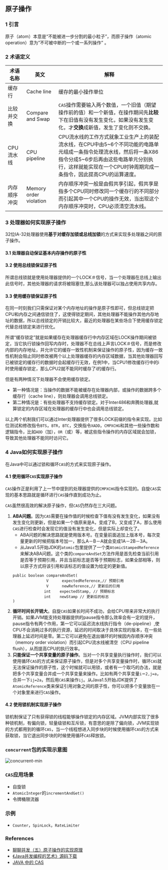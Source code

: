 ## 原子操作

### 1 引言
原子（atom）本意是“不能被进一步分割的最小粒子”，而原子操作（atomic operation）意为”不可被中断的一个或一系列操作” 。

### 2 术语定义

术语名称 | 英文 | 解释
---|---|-----
缓存行 | Cache line | 缓存的最小操作单位
比较并交换 | Compare and Swap | `CAS`操作需要输入两个数值，一个旧值（期望操作前的值）和一个新值，在操作期间先**比较**下在旧值有没有发生变化，如果没有发生变化，才**交换**成新值，发生了变化则不交换。
CPU流水线 | CPU pipeline | CPU流水线的工作方式就象工业生产上的装配流水线，在CPU中由5~6个不同功能的电路单元组成一条指令处理流水线，然后将一条X86指令分成5~6步后再由这些电路单元分别执行，这样就能实现在一个CPU时钟周期完成一条指令，因此提高CPU的运算速度。
内存顺序冲突 | Memory order violation | 内存顺序冲突一般是由假共享引起，假共享是指多个CPU同时修改同一个缓存行的不同部分而引起其中一个CPU的操作无效，当出现这个内存顺序冲突时，CPU必须清空流水线。

### 3 处理器如何实现原子操作
32位IA-32处理器使用**基于对缓存加锁或总线加锁**的方式来实现多处理器之间的原子操作。

#### 3.1 处理器自动保证基本内存操作的原子性

#### 3.2 使用总线锁保证原子性
所谓总线锁就是使用处理器提供的一个LOCK＃信号，当一个处理器在总线上输出此信号时，其他处理器的请求将被阻塞住,那么该处理器可以独占使用共享内存。

#### 3.3 使用缓存锁保证原子性
在同一时刻我们只需保证对某个内存地址的操作是原子性即可，但总线锁定把CPU和内存之间通信锁住了，这使得锁定期间，其他处理器不能操作其他内存地址的数据，所以总线锁定的开销比较大，最近的处理器在某些场合下使用缓存锁定代替总线锁定来进行优化。

所谓“缓存锁定”就是如果缓存在处理器缓存行中内存区域在LOCK操作期间被锁定，当它执行锁操作回写内存时，处理器不在总线上声言LOCK＃信号，而是修改内部的内存地址，并允许它的缓存一致性机制来保证操作的原子性，因为缓存一致性机制会阻止同时修改被两个以上处理器缓存的内存区域数据，当其他处理器回写已被锁定的缓存行的数据时会起缓存行无效，在例1中，当CPU1修改缓存行中的i时使用缓存锁定，那么CPU2就不能同时缓存了i的缓存行。

但是有两种情况下处理器不会使用缓存锁定。
- 第一种情况是：当操作的数据不能被缓存在处理器内部，或操作的数据跨多个缓存行（cache line），则处理器会调用总线锁定。
- 第二种情况是：有些处理器不支持缓存锁定。对于Inter486和奔腾处理器,就算锁定的内存区域在处理器的缓存行中也会调用总线锁定。

以上两个机制我们可以通过Inter处理器提供了很多LOCK前缀的指令来实现。比如位测试和修改指令`BTS`，`BTR`，`BTC`，交换指令`XADD`，`CMPXCHG`和其他一些操作数和逻辑指令，比如`ADD`（加），`OR`（或）等，被这些指令操作的内存区域就会加锁，导致其他处理器不能同时访问它。

### 4 Java如何实现原子操作
在Java中可以通过锁和循环`CAS`的方式来实现原子操作。

#### 4.1 使用循环`CAS`实现原子操作
`CAS`操作正是利用了上一节中提到的处理器提供的`CMPXCHG`指令实现的。自旋`CAS`实现的基本思路就是循环进行`CAS`操作直到成功为止。

`CAS`虽然很高效的解决原子操作，但`CAS`仍然存在三大问题。
1. **ABA问题**。因为`CAS`需要在操作值的时候检查下值有没有发生变化，如果没有发生变化则更新，但是如果一个值原来是A，变成了B，又变成了A，那么使用`CAS`进行检查时会发现它的值没有发生变化，但是实际上却变化了。
    - ABA问题的解决思路就是使用版本号。在变量前面追加上版本号，每次变量更新的时候把版本号加一，那么A－B－A就会变成1A－2B－3A。
    - 从Java1.5开始JDK的`atomic`包里提供了一个类`AtomicStampedReference`来解决ABA问题。这个类的`compareAndSet`方法作用是首先检查当前引用是否等于预期引用，并且当前标志是否等于预期标志，如果全部相等，则以原子方式将该引用和该标志的值设置为给定的更新值。
    ```
    public boolean compareAndSet(
                   V      expectedReference,// 预期引用
                   V      newReference,// 更新后的引用
                  int    expectedStamp, // 预期标志
                  int    newStamp // 更新后的标志
    ) 
    ```
1. **循环时间长开销大**。自旋`CAS`如果长时间不成功，会给CPU带来非常大的执行开销。如果JVM能支持处理器提供的pause指令那么效率会有一定的提升，pause指令有两个作用，第一它可以延迟流水线执行指令（de-pipeline）,使CPU不会消耗过多的执行资源，延迟的时间取决于具体实现的版本，在一些处理器上延迟时间是零。第二它可以避免在退出循环的时候因内存顺序冲突（memory order violation）而引起CPU流水线被清空（CPU pipeline flush），从而提高CPU的执行效率。
1. **只能保证一个共享变量的原子操作**。当对一个共享变量执行操作时，我们可以使用循环`CAS`的方式来保证原子操作，但是对多个共享变量操作时，循环`CAS`就无法保证操作的原子性，这个时候就可以用锁，或者有一个取巧的办法，就是把多个共享变量合并成一个共享变量来操作。比如有两个共享变量`i＝2,j=a`，合并一下`ij=2a`，然后用`CAS`来操作`ij`。从Java1.5开始JDK提供了`AtomicReference`类来保证引用对象之间的原子性，你可以把多个变量放在一个对象里来进行`CAS`操作。

#### 4.2 使用锁机制实现原子操作
锁机制保证了只有获得锁的线程能够操作锁定的内存区域。JVM内部实现了很多种锁机制，有偏向锁，轻量级锁和互斥锁，有意思的是除了偏向锁，JVM实现锁的方式都用到的循环`CAS`，当一个线程想进入同步块的时候使用循环`CAS`的方式来获取锁，当它退出同步块的时候使用循环`CAS`释放锁。

### `concurrent`包的实现示意图
![concurrent-min](https://www.wailian.work/images/2018/10/23/concurrent-min.png)

### `CAS`应用场景
- 自旋锁
- `AtomicInteger`的`incrementAndGet()`
- 令牌桶限流器

### 示例
- `Counter`，`SpinLock`，`RateLimiter`

### References
- [聊聊并发（五）原子操作的实现原理](http://ifeve.com/atomic-operation/)
- [《Java并发编程的艺术》源码下载](http://ifeve.com/artconcurrentbook-source/)
- [JAVA 中的 CAS](https://www.xilidou.com/2018/02/01/java-cas/)